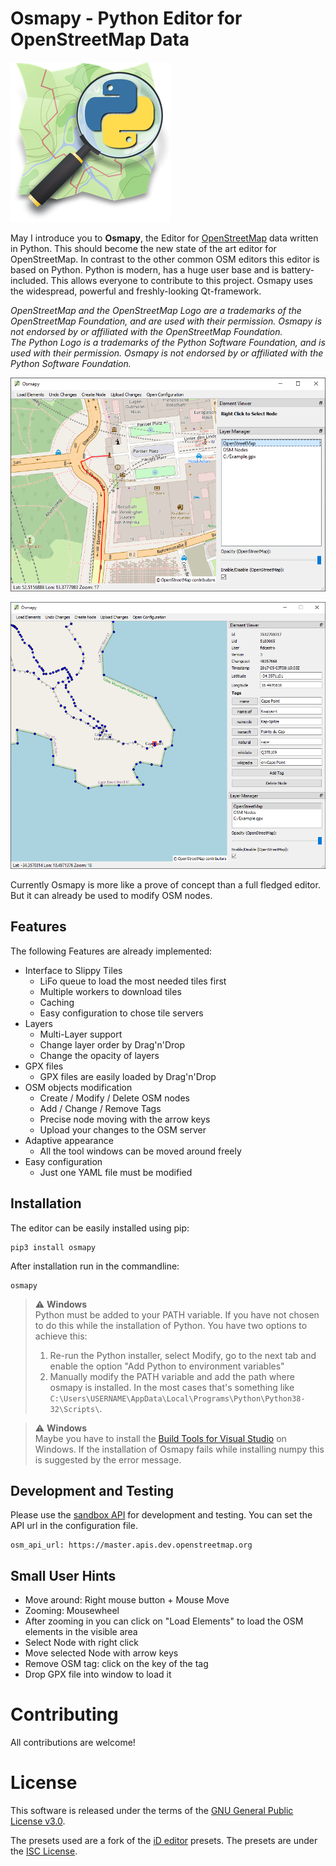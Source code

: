 # Osmapy - Python Editor for OpenStreetMap Data

![Logo](osmapy/assets/appicon.png)

May I introduce you to __Osmapy__, the Editor for [OpenStreetMap](https://www.openstreetmap.org) data written in Python.
This should become the new state of the art editor for OpenStreetMap.
In contrast to the other common OSM editors this editor is based on Python.
Python is modern, has a huge user base and is battery-included.
This allows everyone to contribute to this project.
Osmapy uses the widespread, powerful and freshly-looking Qt-framework.

*OpenStreetMap and the OpenStreetMap Logo are a trademarks of the OpenStreetMap Foundation, and are used with their permission. Osmapy is not endorsed by or affiliated with the OpenStreetMap Foundation.  
The Python Logo is a trademarks of the Python Software Foundation, and is used with their permission. Osmapy is not endorsed by or affiliated with the Python Software Foundation.*

![example](examples/example.png)

![example](examples/example2.png)

Currently Osmapy is more like a prove of concept than a full fledged editor.
But it can already be used to modify OSM nodes.

## Features
The following Features are already implemented:
 * Interface to Slippy Tiles
    * LiFo queue to load the most needed tiles first
    * Multiple workers to download tiles
    * Caching
    * Easy configuration to chose tile servers
 * Layers
    * Multi-Layer support
    * Change layer order by Drag'n'Drop
    * Change the opacity of layers
 * GPX files
    * GPX files are easily loaded by Drag'n'Drop
 * OSM objects modification
    * Create / Modify / Delete OSM nodes
    * Add / Change / Remove Tags
    * Precise node moving with the arrow keys
    * Upload your changes to the OSM server
 * Adaptive appearance
    * All the tool windows can be moved around freely
 * Easy configuration
    * Just one YAML file must be modified

## Installation

The editor can be easily installed using pip:
```
pip3 install osmapy
``` 

After installation run in the commandline:
```
osmapy
```

> :warning: **Windows**  
> Python must be added to your PATH variable. If you have not chosen to do this while the installation of Python.
> You have two options to achieve this:  
> 1. Re-run the Python installer, select Modify, go to the next tab and enable the option "Add Python to environment variables"
> 2. Manually modify the PATH variable and add the path where osmapy is installed. In the most cases that's something like
> `C:\Users\USERNAME\AppData\Local\Programs\Python\Python38-32\Scripts\`. 

> :warning: **Windows**  
> Maybe you have to install the [Build Tools for Visual Studio](https://visualstudio.microsoft.com/downloads/) on Windows.
> If the installation of Osmapy fails while installing numpy this is suggested by the error message.


## Development and Testing

Please use the [sandbox API](https://master.apis.dev.openstreetmap.org) for development and testing. You can set the API url in the configuration file.
```
osm_api_url: https://master.apis.dev.openstreetmap.org
```
    
## Small User Hints

 - Move around: Right mouse button + Mouse Move
 - Zooming: Mousewheel
 - After zooming in you can click on "Load Elements" to load the OSM elements in the visible area
 - Select Node with right click
 - Move selected Node with arrow keys
 - Remove OSM tag: click on the key of the tag
 - Drop GPX file into window to load it
 
# Contributing
All contributions are welcome!

# License
This software is released under the terms of the [GNU General Public License v3.0](LICENSE).

The presets used are a fork of the [iD editor](https://github.com/openstreetmap/iD) presets. The presets are under the [ISC License](osmapy/assets/presets/LICENSE.md).
 
